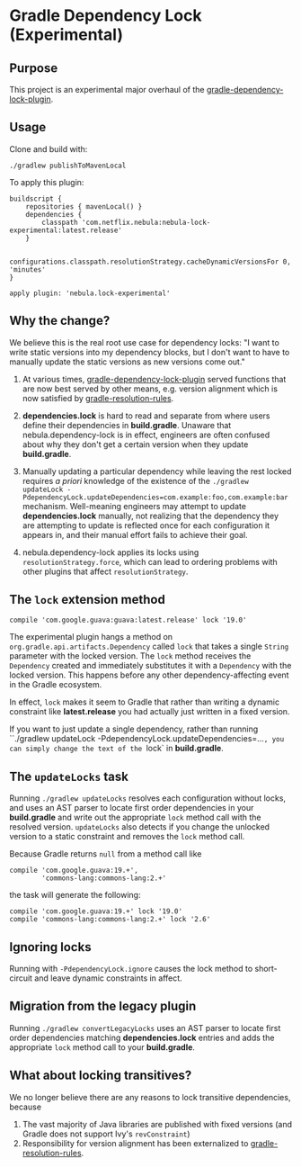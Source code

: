 # Gradle Dependency Lock (Experimental)

## Purpose

This project is an experimental major overhaul of the [gradle-dependency-lock-plugin](https://github.com/nebula-plugins/gradle-dependency-lock-plugin).

## Usage

Clone and build with:

    ./gradlew publishToMavenLocal

To apply this plugin:

    buildscript {
        repositories { mavenLocal() }
        dependencies {
            classpath 'com.netflix.nebula:nebula-lock-experimental:latest.release'
        }

        configurations.classpath.resolutionStrategy.cacheDynamicVersionsFor 0, 'minutes'
    }

    apply plugin: 'nebula.lock-experimental'

## Why the change?

We believe this is the real root use case for dependency locks: "I want to write static versions into my
dependency blocks, but I don't want to have to manually update the static versions as new versions come out."

1. At various times, [gradle-dependency-lock-plugin](https://github.com/nebula-plugins/gradle-dependency-lock-plugin) served functions that are now
best served by other means, e.g. version alignment which is now satisfied by [gradle-resolution-rules](https://github.com/nebula-plugins/gradle-resolution-rules-plugin).

2. **dependencies.lock** is hard to read and separate from where users define their dependencies in **build.gradle**. Unaware
that nebula.dependency-lock is in effect, engineers are often confused about why they don't get a certain version when they update
 **build.gradle**.

3. Manually updating a particular dependency while leaving the rest locked requires *a priori* knowledge of
 the existence of the `./gradlew updateLock -PdependencyLock.updateDependencies=com.example:foo,com.example:bar` mechanism. Well-meaning
 engineers may attempt to update **dependencies.lock** manually, not realizing that the dependency they are attempting to update
 is reflected once for each configuration it appears in, and their manual effort fails to achieve their goal.

4. nebula.dependency-lock applies its locks using `resolutionStrategy.force`, which can lead to ordering problems with other
plugins that affect `resolutionStrategy`.

## The `lock` extension method

    compile 'com.google.guava:guava:latest.release' lock '19.0'

The experimental plugin hangs a method on `org.gradle.api.artifacts.Dependency` called `lock` that takes a single `String` parameter with
the locked version. The `lock` method receives the `Dependency` created and immediately substitutes it with a `Dependency` with the locked version.
This happens before any other dependency-affecting event in the Gradle ecosystem.

In effect, `lock` makes it seem to Gradle that rather than writing a dynamic constraint like **latest.release** you had actually just written
in a fixed version.

If you want to just update a single dependency, rather than running ``./gradlew updateLock -PdependencyLock.updateDependencies=...`, you can simply
change the text of the `lock` in **build.gradle**.

## The `updateLocks` task

Running `./gradlew updateLocks` resolves each configuration without locks, and uses an AST parser to locate first order
dependencies in your **build.gradle** and write out the appropriate `lock` method call with the resolved version. `updateLocks`
also detects if you change the unlocked version to a static constraint and removes the `lock` method call.

Because Gradle returns `null` from a method call like

    compile 'com.google.guava:19.+',
            'commons-lang:commons-lang:2.+'

the task will generate the following:

    compile 'com.google.guava:19.+' lock '19.0'
    compile 'commons-lang:commons-lang:2.+' lock '2.6'

## Ignoring locks

Running with `-PdependencyLock.ignore` causes the lock method to short-circuit and leave dynamic constraints in affect.

## Migration from the legacy plugin

Running `./gradlew convertLegacyLocks` uses an AST parser to locate first order dependencies matching **dependencies.lock**
entries and adds the appropriate `lock` method call to your **build.gradle**.

## What about locking transitives?

We no longer believe there are any reasons to lock transitive dependencies, because

1. The vast majority of Java libraries are published with fixed versions (and Gradle does not support Ivy's `revConstraint`)
2. Responsibility for version alignment has been externalized to [gradle-resolution-rules](https://github.com/nebula-plugins/gradle-resolution-rules-plugin).

